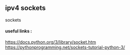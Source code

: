 ## ipv4 sockets
sockets

#### useful links : 
https://docs.python.org/3/library/socket.htm</br>
https://pythonprogramming.net/sockets-tutorial-python-3/
